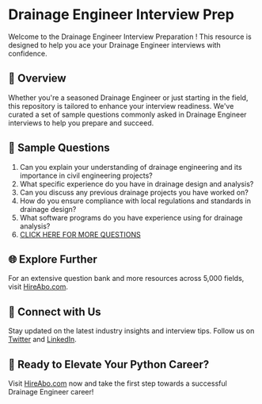 # Drainage Engineer Interview Prep

Welcome to the Drainage Engineer Interview Preparation ! This resource is designed to help you ace your Drainage Engineer interviews with confidence.

## 🚀 Overview

Whether you're a seasoned Drainage Engineer or just starting in the field, this repository is tailored to enhance your interview readiness. We've curated a set of sample questions commonly asked in Drainage Engineer interviews to help you prepare and succeed.

## 📝 Sample Questions

1. Can you explain your understanding of drainage engineering and its importance in civil engineering projects?
2. What specific experience do you have in drainage design and analysis?
3. Can you discuss any previous drainage projects you have worked on?
4. How do you ensure compliance with local regulations and standards in drainage design?
5. What software programs do you have experience using for drainage analysis?
6. [CLICK HERE FOR MORE QUESTIONS](https://hireabo.com/job/3_0_19/Drainage%20Engineer)

## 🌐 Explore Further

For an extensive question bank and more resources across 5,000 fields, visit [HireAbo.com](https://www.hireabo.com).

## 📱 Connect with Us

Stay updated on the latest industry insights and interview tips. Follow us on [Twitter](https://twitter.com/hireabo) and [LinkedIn](https://www.linkedin.com/in/hire-abo-3609972a8/).

## 🚀 Ready to Elevate Your Python Career?

Visit [HireAbo.com](https://www.hireabo.com) now and take the first step towards a successful Drainage Engineer career!